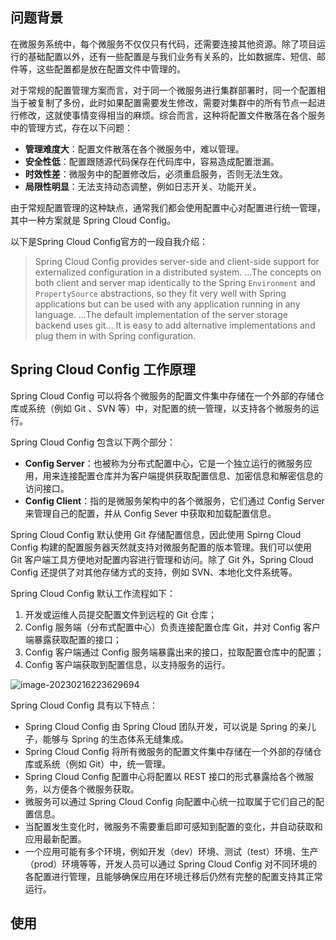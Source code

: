 ## 问题背景

在微服务系统中，每个微服务不仅仅只有代码，还需要连接其他资源。除了项目运行的基础配置以外，还有一些配置是与我们业务有关系的，比如数据库、短信、邮件等，这些配置都是放在配置文件中管理的。

对于常规的配置管理方案而言，对于同一个微服务进行集群部署时，同一个配置相当于被复制了多份，此时如果配置需要发生修改，需要对集群中的所有节点一起进行修改，这就使事情变得相当的麻烦。综合而言，这种将配置文件散落在各个服务中的管理方式，存在以下问题：

- **管理难度大**：配置文件散落在各个微服务中，难以管理。
- **安全性低**：配置跟随源代码保存在代码库中，容易造成配置泄漏。
- **时效性差**：微服务中的配置修改后，必须重启服务，否则无法生效。
- **局限性明显**：无法支持动态调整，例如日志开关、功能开关。

由于常规配置管理的这种缺点，通常我们都会使用配置中心对配置进行统一管理，其中一种方案就是 Spring Cloud Config。

以下是Spring Cloud Config官方的一段自我介绍：

> Spring Cloud Config provides server-side and client-side support for externalized configuration in a distributed system. ...The concepts on both client and server map identically to the Spring `Environment` and `PropertySource` abstractions, so they fit very well with Spring applications but can be used with any application running in any language. ...The default implementation of the server storage backend uses git... It is easy to add alternative implementations and plug them in with Spring configuration.

## Spring Cloud Config 工作原理

Spring Cloud Config 可以将各个微服务的配置文件集中存储在一个外部的存储仓库或系统（例如 Git 、SVN 等）中，对配置的统一管理，以支持各个微服务的运行。

Spring Cloud Config 包含以下两个部分：

- **Config Server**：也被称为分布式配置中心，它是一个独立运行的微服务应用，用来连接配置仓库并为客户端提供获取配置信息、加密信息和解密信息的访问接口。
- **Config Client**：指的是微服务架构中的各个微服务，它们通过 Config Server 来管理自己的配置，并从 Config Sever 中获取和加载配置信息。

Spring Cloud Config 默认使用 Git 存储配置信息，因此使用 Spirng Cloud Config 构建的配置服务器天然就支持对微服务配置的版本管理。我们可以使用 Git 客户端工具方便地对配置内容进行管理和访问。除了 Git 外，Spring Cloud Config 还提供了对其他存储方式的支持，例如 SVN、本地化文件系统等。

Spring Cloud Config 默认工作流程如下：

1. 开发或运维人员提交配置文件到远程的 Git 仓库；
2. Config 服务端（分布式配置中心）负责连接配置仓库 Git，并对 Config 客户端暴露获取配置的接口；
3. Config 客户端通过 Config 服务端暴露出来的接口，拉取配置仓库中的配置；
4. Config 客户端获取到配置信息，以支持服务的运行。

![image-20230216223629694](../../resources/images/notebook/JavaWeb/SpringCloud/image-20230216223629694.png)

Spring Cloud Config 具有以下特点：

- Spring Cloud Config 由 Spring Cloud 团队开发，可以说是 Spring 的亲儿子，能够与 Spring 的生态体系无缝集成。
- Spring Cloud Config 将所有微服务的配置文件集中存储在一个外部的存储仓库或系统（例如 Git）中，统一管理。
- Spring Cloud Config 配置中心将配置以 REST 接口的形式暴露给各个微服务，以方便各个微服务获取。
- 微服务可以通过 Spring Cloud Config 向配置中心统一拉取属于它们自己的配置信息。
- 当配置发生变化时，微服务不需要重启即可感知到配置的变化，并自动获取和应用最新配置。
- 一个应用可能有多个环境，例如开发（dev）环境、测试（test）环境、生产（prod）环境等等，开发人员可以通过 Spring Cloud Config 对不同环境的各配置进行管理，且能够确保应用在环境迁移后仍然有完整的配置支持其正常运行。

## 使用


